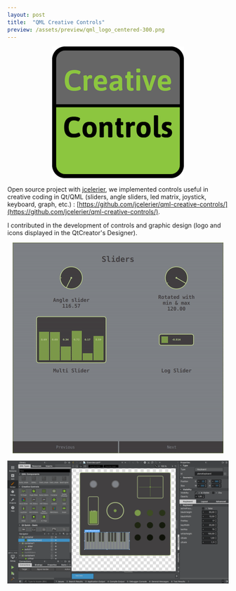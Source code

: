 ```yaml
---
layout: post
title:  "QML Creative Controls"
preview: /assets/preview/qml_logo_centered-300.png
---
```



<p align="center">
    <img src="/assets/qmlcc-logo.png" />
</p>

Open source project with [jcelerier](https://github.com/jcelerier), we implemented controls useful in creative coding in Qt/QML (sliders, angle sliders, led matrix, joystick, keyboard, graph, etc.) : [https://github.com/jcelerier/qml-creative-controls/](https://github.com/jcelerier/qml-creative-controls/).


I contributed in the development of controls and graphic design (logo and icons displayed in the QtCreator's Designer).

<p align="center">
  <img src="/assets/qmlcc-ex.gif"/>
</p>

<p align="center">
  <img src="/assets/qmlcc-designer.png"/>
</p>


